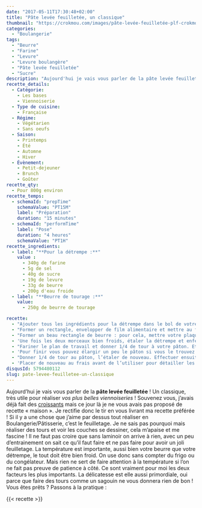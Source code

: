 ```yaml
---
date: "2017-05-11T17:30:48+02:00"
title: "Pâte levée feuilletée, un classique"
thumbnail: "https://crokmou.com/images/pâte-levée-feuilletée-plf-crokmou-blog-cuisine-voyage-1-14.jpg"
categories:
  - "Boulangerie"
tags:
  - "Beurre"
  - "Farine"
  - "Levure"
  - "Levure boulangère"
  - "Pâte levée feuilletée"
  - "Sucre"
description: "Aujourd'hui je vais vous parler de la pâte levée feuilletée ! Un classique, très utile pour réaliser vos plus belles viennoiseries ! Souvenez vous ..."
recette_details:
  - Catégorie:
    - Les bases
    - Viennoiserie
  - Type de cuisine:
    - Française  
  - Régime:
    - Végétarien
    - Sans oeufs
  - Saison:
    - Printemps
    - Été
    - Automne
    - Hiver
  - Évènement:
    - Petit-dejeuner
    - Brunch
    - Goûter
recette_qty:
  - Pour 800g environ
recette_temps:
  - schemaId: "prepTime"
    schemaValue: "PT15M"
    label: "Préparation"
    duration: "15 minutes"
  - schemaId: "performTime"
    label: "Pose"
    duration: "4 heures"
    schemaValue: "PT1H"
recette_ingredients:
  - label: "**Pour la détrempe :**"
    value :
      - 340g de farine
      - 5g de sel
      - 40g de sucre
      - 19g de levure
      - 33g de beurre
      - 200g d'eau froide
  - label: "**Beurre de tourage :**"
    value:
      - 250g de beurre de tourage

recette:
  - "Ajouter tous les ingrédients pour la détrempe dans le bol de votre robot, pétrir 5/10 minutes afin d’avoir une pâte homogène"
  - "Former un rectangle, envelopper de film alimentaire et mettre au frais"
  - "Former un beau rectangle de beurre : pour cela, mettre votre plaquette de beurre dans du papier sulfurisé et frapper à l’aide d’un rouleau pour former un morceau régulier d’un demi centimètre d’épaisseur maximum. Mettre au frais"
  - 'Une fois les deux morceaux bien froids, étaler la détrempe et enferme le beurre dedans comme dans les photos 2, 3 et 4.Remettre au frais 1h/1h30 (frigo) et environ 30/40 minutes au congélateur   ![Pâte levée feuilletée, pas à pas](https://crokmou.com/images/pâte-levée-feuilletée-plf-crokmou-blog-cuisine-voyage-1_zyanch.jpg "Pâte levée feuilletée, pas à pas") ![Pâte levée feuilletée, pas à pas](https://crokmou.com/images/pâte-levée-feuilletée-plf-crokmou-blog-cuisine-voyage-1-1_m4ajxg.jpg "Pâte levée feuilletée, pas à pas") ![Pâte levée feuilletée, pas à pas](https://crokmou.com/images/pâte-levée-feuilletée-plf-crokmou-blog-cuisine-voyage-1-2_y5g6tg.jpg "Pâte levée feuilletée, pas à pas")![Pâte levée feuilletée, pas à pas](https://crokmou.com/images/pâte-levée-feuilletée-plf-crokmou-blog-cuisine-voyage-1-3_uxnuzj.jpg "Pâte levée feuilletée, pas à pas")'
  - "Fariner le plan de travail et donner 1/4 de tour à votre pâton. Etaler de manière régulière le pâton, il doit être assez long. Faites ensuite un tour en 4 (ou portefeuille) comme sur les photos 3, 4 et"
  - 'Pour finir vous pouvez élargir un peu le pâton si vous le trouvez trop étroit. Remettre au frais   ![Pâte levée feuilletée, pas à pas](https://crokmou.com/images/pâte-levée-feuilletée-plf-crokmou-blog-cuisine-voyage-1-4_opayly.jpg "Pâte levée feuilletée, pas à pas") ![Pâte levée feuilletée, pas à pas](https://crokmou.com/images/pâte-levée-feuilletée-plf-crokmou-blog-cuisine-voyage-1-5_ajsx2z.jpg "Pâte levée feuilletée, pas à pas") ![Pâte levée feuilletée, pas à pas](https://crokmou.com/images/pâte-levée-feuilletée-plf-crokmou-blog-cuisine-voyage-1-6_zmdv9d.jpg "Pâte levée feuilletée, pas à pas") ![Pâte levée feuilletée, pas à pas](https://crokmou.com/images/pâte-levée-feuilletée-plf-crokmou-blog-cuisine-voyage-1-7_nxkjvu.jpg "Pâte levée feuilletée, pas à pas") ![Pâte levée feuilletée, pas à pas](https://crokmou.com/images/pâte-levée-feuilletée-plf-crokmou-blog-cuisine-voyage-1-8_bqnweb.jpg "Pâte levée feuilletée, pas à pas")![Pâte levée feuilletée, pas à pas](https://crokmou.com/images/pâte-levée-feuilletée-plf-crokmou-blog-cuisine-voyage-1-9_zltid2.jpg "Pâte levée feuilletée, pas à pas")'
  - "Donner 1/4 de tour au pâton, l’étaler de nouveau. Effectuer ensuite un tour en 3 comme sur les photos 3 et"
  - 'Placer de nouveau au frais avant de l’utiliser pour détailler les viennoiseries.   Cette pâte levée feuilletée peut être congelée (une fois façonnée, c’est à dire une fois vos croissants ou autres réalisés) mais quelques jours seulement ! Autrement la levure risque de ne plus faire effet. Décongeler les viennoiseries au frigo, puis procéder à la pousse dans un endroit chaud (max 28°C). Dorer, et mettre à cuire.   ![Pâte levée feuilletée, pas à pas](https://crokmou.com/images/pâte-levée-feuilletée-plf-crokmou-blog-cuisine-voyage-1-10_gix19j.jpg "Pâte levée feuilletée, pas à pas") ![Pâte levée feuilletée, pas à pas](https://crokmou.com/images/pâte-levée-feuilletée-plf-crokmou-blog-cuisine-voyage-1-11_bmk4qx.jpg "Pâte levée feuilletée, pas à pas") ![Pâte levée feuilletée, pas à pas](https://crokmou.com/images/pâte-levée-feuilletée-plf-crokmou-blog-cuisine-voyage-1-12_ai856b.jpg "Pâte levée feuilletée, pas à pas")![Pâte levée feuilletée, pas à pas](https://crokmou.com/images/pâte-levée-feuilletée-plf-crokmou-blog-cuisine-voyage-1-13_cid3md.jpg "Pâte levée feuilletée, pas à pas")'
disqusId: 5794480112
slug: pate-levee-feuilletee-un-classique
---
```


Aujourd’hui je vais vous parler de la **pâte levée feuilletée** ! Un classique, très utile pour réaliser _vos plus belles viennoiseries_ ! Souvenez vous, j’avais déjà fait des [croissants](http://www.crokmou.com/2014/04/croissants-pur-beurre) mais ce jour là je ne vous avais pas proposé de recette « maison ». Je rectifie donc le tir en vous livrant ma recette préférée ! Si il y a une chose que j’aime par dessus tout réaliser en Boulangerie/Pâtisserie, c’est le feuilletage. Je ne sais pas pourquoi mais réaliser des tours et voir les couches se dessiner, cela m’apaise et me fascine ! Il ne faut pas croire que sans laminoir on arrive à rien, avec un peu d’entrainement on sait ce qu’il faut faire et ne pas faire pour avoir un joli feuilletage. La température est importante, aussi bien votre beurre que votre détrempe, le tout doit être bien froid. On use donc sans compter du frigo ou du congélateur. Mais rien ne sert de faire attention à la température si l’on ne fait pas preuve de patience à côté. Ce sont vraiment pour moi les deux facteurs les plus importants. La délicatesse est elle aussi primordiale, oui parce que faire des tours comme un sagouin ne vous donnera rien de bon ! Vous êtes prêts ? Passons à la pratique :  


{{< recette >}}
